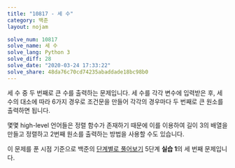 ```yaml
---
title: "10817 - 세 수"
category: 백준
layout: nojam

solve_num: 10817
solve_name: 세 수
solve_lang: Python 3
solve_diff: 28
solve_date: "2020-03-24 17:33:22"
solve_share: 48da76c70cd74235abaddade18bc98b0
---
```


세 수 중 두 번째로 큰 수를 출력하는 문제입니다. 세 수를 각각 변수에 입력받은 후, 세 수의 대소에 따라 6가지 경우로 조건문을 만들어 각각의 경우마다 두 번째로 큰 원소를 출력하면 됩니다.

몇몇 high-level 언어들은 정렬 함수가 존재하기 때문에 이를 이용하여 길이 3의 배열을 만들고 정렬하고 2번째 원소를 출력하는 방법을 사용할 수도 있습니다.

이 문제를 푼 시점 기준으로 백준의 [단계별로 풀어보기](http://noj.am/p/s) 5단계 **실습 1**의 세 번째 문제입니다.
